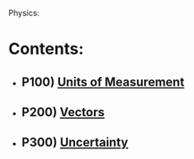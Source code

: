 Physics:
# Contents:
- ## P100) [Units of Measurement](P100)
- ## P200) [Vectors](P200)
- ## P300) [Uncertainty](P300)